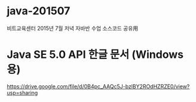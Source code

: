 # java-201507
비트교육센터 2015년 7월 저녁 자바반 수업 소스코드 공유用

# Java SE 5.0 API 한글 문서 (Windows용)
https://drive.google.com/file/d/0B4pc_AAQc5J-bzlBY2ROdHZRZE0/view?usp=sharing